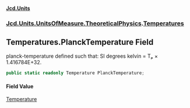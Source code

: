 #### [Jcd.Units](index 'index')
### [Jcd.Units.UnitsOfMeasure.TheoreticalPhysics](Jcd.Units.UnitsOfMeasure.TheoreticalPhysics 'Jcd.Units.UnitsOfMeasure.TheoreticalPhysics').[Temperatures](Temperatures 'Jcd.Units.UnitsOfMeasure.TheoreticalPhysics.Temperatures')

## Temperatures.PlanckTemperature Field

planck-temperature defined such that: SI degrees kelvin = Tₚ × 1.416784E+32.

```csharp
public static readonly Temperature PlanckTemperature;
```

#### Field Value
[Temperature](Temperature 'Jcd.Units.UnitTypes.Temperature')